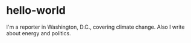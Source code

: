 # hello-world
I'm a reporter in Washington, D.C., covering climate change.
Also I write about energy and politics.


